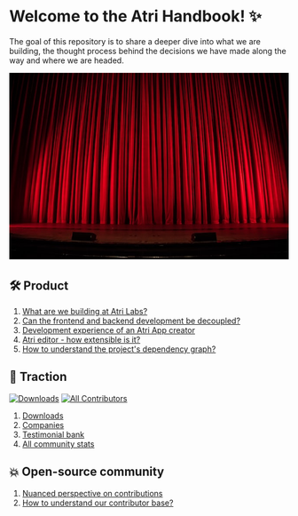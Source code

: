 # Welcome to the Atri Handbook! ✨

The goal of this repository is to share a deeper dive into what we are building, the thought process behind the decisions we have made along the way and where we are headed. 

<img src="assets/theatre.jpeg" alt="drawing" width="1000"/>

## 🛠️ Product

1. [What are we building at Atri Labs?
](posts/product/product_explained.md)
2. [Can the frontend and backend development be decoupled?](posts/product/decoupled.md)
3. [Development experience of an Atri App creator](posts/product/dx.md)
4. [Atri editor - how extensible is it?](posts/product/extensibility.md)
5. [How to understand the project's dependency graph?](posts/product/dependency.md)

## 🥂 Traction

<a href="https://pepy.tech/badge/atri" target="_blank"><img src="https://pepy.tech/badge/atri" alt="Downloads"></a> [![All Contributors](https://img.shields.io/badge/all_contributors-52-orange.svg?style=flat-square)](#contributors-)

1. [Downloads](posts/traction/downloads.md)
2. [Companies](posts/traction/companies.md)
3. [Testimonial bank](posts/traction/testimonials.md)
3. [All community stats](posts/traction/community_stats.md)

## 💥 Open-source community

1. [Nuanced perspective on contributions](posts/oss/contributor.md)
2. [How to understand our contributor base?](posts/oss/our_contributor.md)